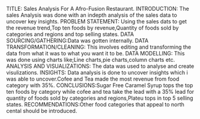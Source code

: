 TITLE: Sales Analysis For A Afro-Fusion Restaurant.
INTRODUCTION: The sales Analysis was done with an indepth analysis of the sales data to uncover key insights.
PROBLEM STATEMENT: Using the sales dats to get the revenue trend,Top ten foods by revenue,Quantity of foods sold by categories and regions and top selling states.
DATA SOURCING/GATHERING:Data was gotten internally.
DATA TRANSFORMATION/CLEANING: This involves editing and transforming the data from what it was to what you want it to be.
DATA MODELLING: This was done using charts like;Line charts,pie charts,column charts etc.
ANALYSIS AND VISUALIZATIONS: The data was used to analyse and create visulizations.
INSIGHTS: Data analysis is done to uncover insights which i was able to uncover.Cofee and Tea made the most revenue from food category with 35%.
CONCLUSIONS:Sugar Free Caramel Syrup tops the top ten foods by category while cofee and tea take the lead with a 35% lead for quantity of foods sold by categories and regions,Plateu tops in top 5 selling states.
RECOMMENDATIONS:Other food categories that appeal to north cental should be introduced.
